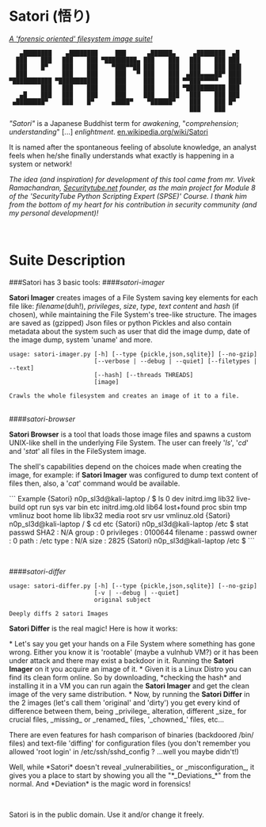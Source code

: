 # Satori (悟り)
<u>*A 'forensic oriented' filesystem image suite!*</u>
```
   ▄████████    ▄████████     ███      ▄██████▄     ▄████████  ▄█  
  ███    ███   ███    ███ ▀█████████▄ ███    ███   ███    ███ ███  
  ███    █▀    ███    ███    ▀███▀▀██ ███    ███   ███    ███ ███▌ 
  ███          ███    ███     ███   ▀ ███    ███  ▄███▄▄▄▄██▀ ███▌ 
▀███████████ ▀███████████     ███     ███    ███ ▀▀███▀▀▀▀▀   ███▌ 
         ███   ███    ███     ███     ███    ███ ▀███████████ ███  
   ▄█    ███   ███    ███     ███     ███    ███   ███    ███ ███  
 ▄████████▀    ███    █▀     ▄████▀    ▀██████▀    ███    ███ █▀   
                                                   ███    ███ 
```
*"_Satori_"* is a Japanese Buddhist term for *awakening*, "*comprehension*; *understanding*" [...] *enlightment*. [en.wikipedia.org/wiki/Satori](en.wikipedia.org/wiki/Satori)

It is named after the spontaneous feeling of absolute knowledge, an analyst feels when he/she finally understands what exactly is happening in a system or network!

<i>The idea (and inspiration) for development of this tool came from mr. Vivek Ramachandran, [Securitytube.net](Securitytube.net) founder, as the main project for Module 8 of the *'SecurityTube Python Scripting Expert (SPSE)' Course*. I thank him from the bottom of my heart for his contribution in security community (and my personal development)!</i>
<p><br>

# Suite Description
<p>
###Satori has 3 basic tools:
####<i>satori-imager</i>

  <b>Satori Imager</b> creates images of a File System saving key elements for each file like: _filename_(duh!), _privileges_, _size_, _type_, _text content_ and _hash_ (if chosen), while maintaining the File System's tree-like structure.
The images are saved as (gzipped) Json files or python Pickles and also contain metadata about the system such as user that did the image dump, date of the image dump, system 'uname' and more.
```
usage: satori-imager.py [-h] [--type {pickle,json,sqlite}] [--no-gzip]
                        [--verbose | --debug | --quiet] [--filetypes | --text]
                        [--hash] [--threads THREADS]
                        [image]

Crawls the whole filesystem and creates an image of it to a file.
```
<p><p><br>
####<i>satori-browser</i>

  <b>Satori Browser</b> is a tool that loads those image files and spawns a custom UNIX-like shell in the underlying File System. The user can freely '*ls*', '*cd*' and '*stat*' all files in the FileSystem image.<p>
The shell's capabilities depend on the choices made when creating the image, for example: if <b>Satori Imager</b> was configured to dump text content of files then, also, a '*cat*' command would be available.
<p>
``` Example
{Satori} n0p_sl3d@kali-laptop / $ ls 
0               dev             initrd.img      lib32           live-build      opt             run             sys             var
bin             etc             initrd.img.old  lib64           lost+found      proc            sbin            tmp             vmlinuz
boot            home            lib             libx32          media           root            srv             usr             vmlinuz.old
{Satori} n0p_sl3d@kali-laptop / $ cd etc
{Satori} n0p_sl3d@kali-laptop /etc $ stat passwd
	SHA2 : N/A
	group : 0
	privileges : 0100644
	filename : passwd
	owner : 0
	path : /etc
	type : N/A
	size : 2825
{Satori} n0p_sl3d@kali-laptop /etc $ 
```
<p><p><br>

####<i>satori-differ</i>
```
usage: satori-differ.py [-h] [--type {pickle,json,sqlite}] [--no-gzip]
                        [-v | --debug | --quiet]
                        original subject

Deeply diffs 2 satori Images
```
  <b>Satori Differ</b> is the real magic! Here is how it works:
<p>
* Let's say you get your hands on a File System where something has gone wrong. Either you know it is 'rootable' (maybe a vulnhub VM?) or it has been under attack and there may exist a backdoor in it. Running the <b>Satori Imager</b> on it you acquire an image of it.
* Given it is a Linux Distro you can find its clean form online. So by downloading, *checking the hash* and installing it in a VM you can run again the <b>Satori Imager</b> and get the clean image of the very same distribution.
* Now, by running the <b>Satori Differ</b> in the 2 images (let's call them 'original' and 'dirty') you get every kind of difference between them, being _privilege_ alteration, different _size_ for crucial files, _missing_ or _renamed_ files, '_chowned_' files, etc...
<p>
There are even features for hash comparison of binaries (backdoored /bin/ files) and text-file 'diffing' for configuration files (you don't remember you allowed 'root login' in /etc/ssh/sshd_config ? ...well you maybe didn't!)
<p><p><p>
Well, while *Satori* doesn't reveal _vulnerabilities_ or _misconfiguration_, it gives you a place to start by showing you all the "*_Deviations_*" from the normal. And *Deviation* is the magic word in forensics!
<p><p><br>

Satori is in the public domain. Use it and/or change it freely.




